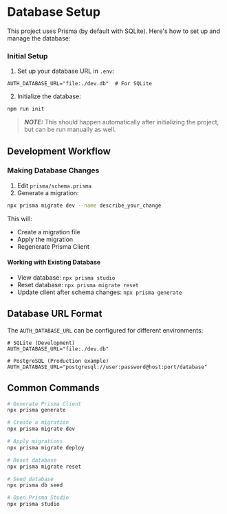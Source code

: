 # Database Setup

This project uses Prisma (by default with SQLite). Here's how to set up and manage the database:

### Initial Setup

1. Set up your database URL in `.env`:

```env
AUTH_DATABASE_URL="file:./dev.db"  # For SQLite
```

2. Initialize the database:

```bash
npm run init
```

> **_NOTE:_** This should happen automatically after initializing the project, but can be run manually as well.

## Development Workflow

### Making Database Changes

1. Edit `prisma/schema.prisma`
2. Generate a migration:

```bash
npx prisma migrate dev --name describe_your_change
```

This will:

- Create a migration file
- Apply the migration
- Regenerate Prisma Client

#### Working with Existing Database

- View database: `npx prisma studio`
- Reset database: `npx prisma migrate reset`
- Update client after schema changes: `npx prisma generate`

## Database URL Format

The `AUTH_DATABASE_URL` can be configured for different environments:

```env
# SQLite (Development)
AUTH_DATABASE_URL="file:./dev.db"

# PostgreSQL (Production example)
AUTH_DATABASE_URL="postgresql://user:password@host:port/database"
```

## Common Commands

```bash
# Generate Prisma Client
npx prisma generate

# Create a migration
npx prisma migrate dev

# Apply migrations
npx prisma migrate deploy

# Reset database
npx prisma migrate reset

# Seed database
npx prisma db seed

# Open Prisma Studio
npx prisma studio
```
